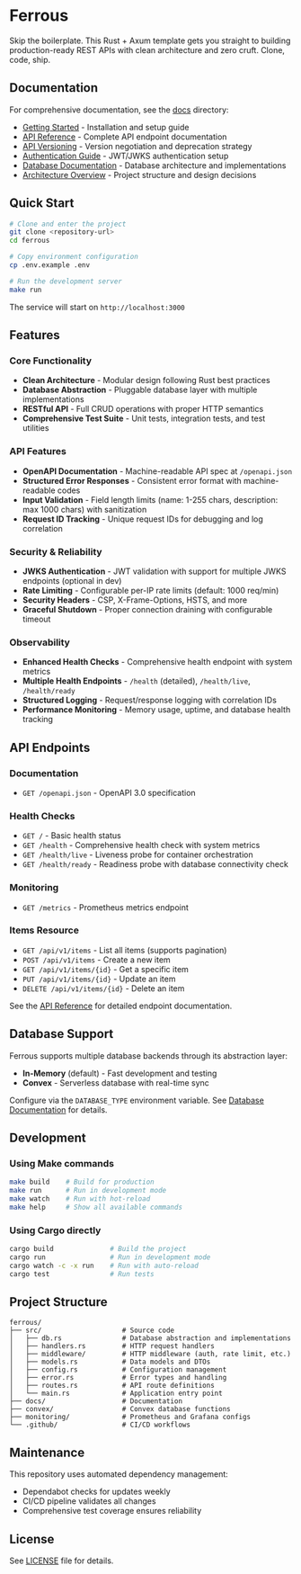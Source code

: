 # Ferrous

Skip the boilerplate. This Rust + Axum template gets you straight to building production-ready REST APIs with clean architecture and zero cruft. Clone, code, ship.

## Documentation

For comprehensive documentation, see the [docs](./docs/) directory:

- [Getting Started](./docs/getting-started.md) - Installation and setup guide
- [API Reference](./docs/api-reference.md) - Complete API endpoint documentation
- [API Versioning](./docs/api-versioning.md) - Version negotiation and deprecation strategy
- [Authentication Guide](./docs/authentication.md) - JWT/JWKS authentication setup
- [Database Documentation](./docs/database/) - Database architecture and implementations
- [Architecture Overview](./docs/README.md) - Project structure and design decisions

## Quick Start

```bash
# Clone and enter the project
git clone <repository-url>
cd ferrous

# Copy environment configuration
cp .env.example .env

# Run the development server
make run
```

The service will start on `http://localhost:3000`

## Features

### Core Functionality
- **Clean Architecture** - Modular design following Rust best practices
- **Database Abstraction** - Pluggable database layer with multiple implementations
- **RESTful API** - Full CRUD operations with proper HTTP semantics
- **Comprehensive Test Suite** - Unit tests, integration tests, and test utilities

### API Features
- **OpenAPI Documentation** - Machine-readable API spec at `/openapi.json`
- **Structured Error Responses** - Consistent error format with machine-readable codes
- **Input Validation** - Field length limits (name: 1-255 chars, description: max 1000 chars) with sanitization
- **Request ID Tracking** - Unique request IDs for debugging and log correlation

### Security & Reliability
- **JWKS Authentication** - JWT validation with support for multiple JWKS endpoints (optional in dev)
- **Rate Limiting** - Configurable per-IP rate limits (default: 1000 req/min)
- **Security Headers** - CSP, X-Frame-Options, HSTS, and more
- **Graceful Shutdown** - Proper connection draining with configurable timeout

### Observability
- **Enhanced Health Checks** - Comprehensive health endpoint with system metrics
- **Multiple Health Endpoints** - `/health` (detailed), `/health/live`, `/health/ready`
- **Structured Logging** - Request/response logging with correlation IDs
- **Performance Monitoring** - Memory usage, uptime, and database health tracking

## API Endpoints

### Documentation
- `GET /openapi.json` - OpenAPI 3.0 specification

### Health Checks
- `GET /` - Basic health status
- `GET /health` - Comprehensive health check with system metrics
- `GET /health/live` - Liveness probe for container orchestration
- `GET /health/ready` - Readiness probe with database connectivity check

### Monitoring
- `GET /metrics` - Prometheus metrics endpoint

### Items Resource
- `GET /api/v1/items` - List all items (supports pagination)
- `POST /api/v1/items` - Create a new item
- `GET /api/v1/items/{id}` - Get a specific item
- `PUT /api/v1/items/{id}` - Update an item
- `DELETE /api/v1/items/{id}` - Delete an item

See the [API Reference](./docs/api-reference.md) for detailed endpoint documentation.

## Database Support

Ferrous supports multiple database backends through its abstraction layer:

- **In-Memory** (default) - Fast development and testing
- **Convex** - Serverless database with real-time sync

Configure via the `DATABASE_TYPE` environment variable. See [Database Documentation](./docs/database/) for details.

## Development

### Using Make commands
```bash
make build    # Build for production
make run      # Run in development mode
make watch    # Run with hot-reload
make help     # Show all available commands
```

### Using Cargo directly
```bash
cargo build              # Build the project
cargo run                # Run in development mode
cargo watch -c -x run    # Run with auto-reload
cargo test               # Run tests
```

## Project Structure

```
ferrous/
├── src/                    # Source code
│   ├── db.rs               # Database abstraction and implementations
│   ├── handlers.rs         # HTTP request handlers
│   ├── middleware/         # HTTP middleware (auth, rate limit, etc.)
│   ├── models.rs           # Data models and DTOs
│   ├── config.rs           # Configuration management
│   ├── error.rs            # Error types and handling
│   ├── routes.rs           # API route definitions
│   └── main.rs             # Application entry point
├── docs/                   # Documentation
├── convex/                 # Convex database functions
├── monitoring/             # Prometheus and Grafana configs
└── .github/                # CI/CD workflows
```

## Maintenance

This repository uses automated dependency management:
- Dependabot checks for updates weekly
- CI/CD pipeline validates all changes
- Comprehensive test coverage ensures reliability

## License

See [LICENSE](./LICENSE) file for details.
